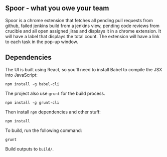 
## Spoor - what you owe your team

   Spoor is a chrome extension that fetches all pending pull requests from github, failed jenkins build from a jenkins view, pending code reviews from crucible and all open assigned jiras and displays it in a chrome extension. It will have a label that displays the total count. The extension will have a link to each task in the pop-up window.

## Dependencies

The UI is built using React, so you'll need to install Babel to compile the JSX into JavaScript:

    npm install -g babel-cli

The project also use `grunt` for the build process.

    npm install -g grunt-cli

Then install `npm` dependencies and other stuff:

    npm install

To build, run the following command:

    grunt

Build outputs to `build/`.

